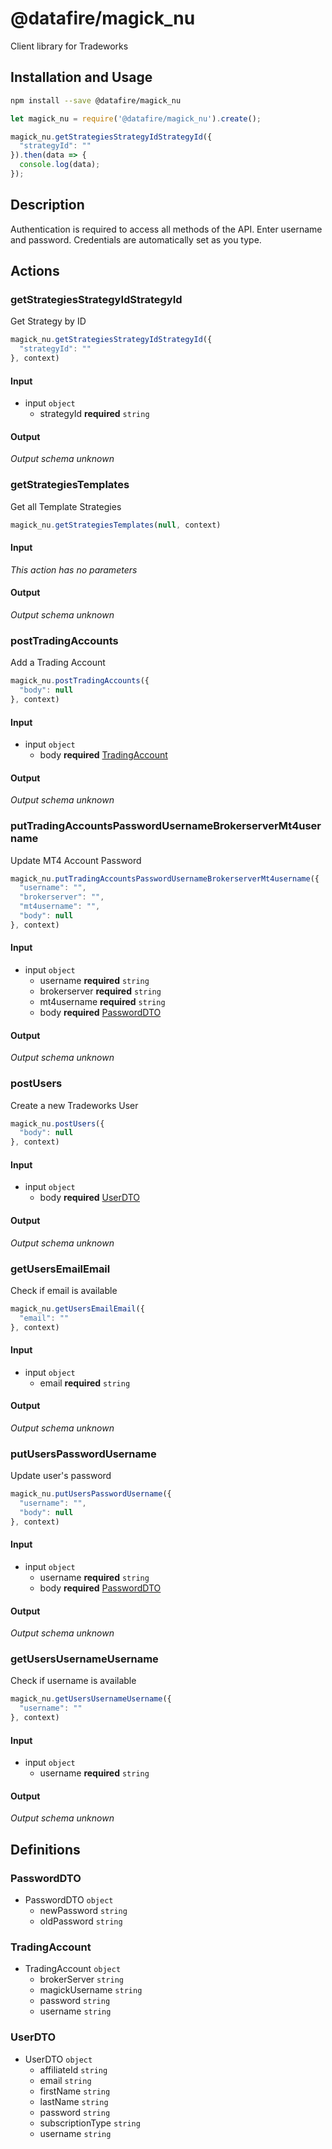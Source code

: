 # @datafire/magick_nu

Client library for Tradeworks

## Installation and Usage
```bash
npm install --save @datafire/magick_nu
```
```js
let magick_nu = require('@datafire/magick_nu').create();

magick_nu.getStrategiesStrategyIdStrategyId({
  "strategyId": ""
}).then(data => {
  console.log(data);
});
```

## Description

Authentication is required to access all methods of the API. Enter username and password.
                Credentials are automatically set as you type.

## Actions

### getStrategiesStrategyIdStrategyId
Get Strategy by ID


```js
magick_nu.getStrategiesStrategyIdStrategyId({
  "strategyId": ""
}, context)
```

#### Input
* input `object`
  * strategyId **required** `string`

#### Output
*Output schema unknown*

### getStrategiesTemplates
Get all Template Strategies


```js
magick_nu.getStrategiesTemplates(null, context)
```

#### Input
*This action has no parameters*

#### Output
*Output schema unknown*

### postTradingAccounts
Add a Trading Account


```js
magick_nu.postTradingAccounts({
  "body": null
}, context)
```

#### Input
* input `object`
  * body **required** [TradingAccount](#tradingaccount)

#### Output
*Output schema unknown*

### putTradingAccountsPasswordUsernameBrokerserverMt4username
Update MT4 Account Password


```js
magick_nu.putTradingAccountsPasswordUsernameBrokerserverMt4username({
  "username": "",
  "brokerserver": "",
  "mt4username": "",
  "body": null
}, context)
```

#### Input
* input `object`
  * username **required** `string`
  * brokerserver **required** `string`
  * mt4username **required** `string`
  * body **required** [PasswordDTO](#passworddto)

#### Output
*Output schema unknown*

### postUsers
Create a new Tradeworks User


```js
magick_nu.postUsers({
  "body": null
}, context)
```

#### Input
* input `object`
  * body **required** [UserDTO](#userdto)

#### Output
*Output schema unknown*

### getUsersEmailEmail
Check if email is available


```js
magick_nu.getUsersEmailEmail({
  "email": ""
}, context)
```

#### Input
* input `object`
  * email **required** `string`

#### Output
*Output schema unknown*

### putUsersPasswordUsername
Update user's password


```js
magick_nu.putUsersPasswordUsername({
  "username": "",
  "body": null
}, context)
```

#### Input
* input `object`
  * username **required** `string`
  * body **required** [PasswordDTO](#passworddto)

#### Output
*Output schema unknown*

### getUsersUsernameUsername
Check if username is available


```js
magick_nu.getUsersUsernameUsername({
  "username": ""
}, context)
```

#### Input
* input `object`
  * username **required** `string`

#### Output
*Output schema unknown*



## Definitions

### PasswordDTO
* PasswordDTO `object`
  * newPassword `string`
  * oldPassword `string`

### TradingAccount
* TradingAccount `object`
  * brokerServer `string`
  * magickUsername `string`
  * password `string`
  * username `string`

### UserDTO
* UserDTO `object`
  * affiliateId `string`
  * email `string`
  * firstName `string`
  * lastName `string`
  * password `string`
  * subscriptionType `string`
  * username `string`


